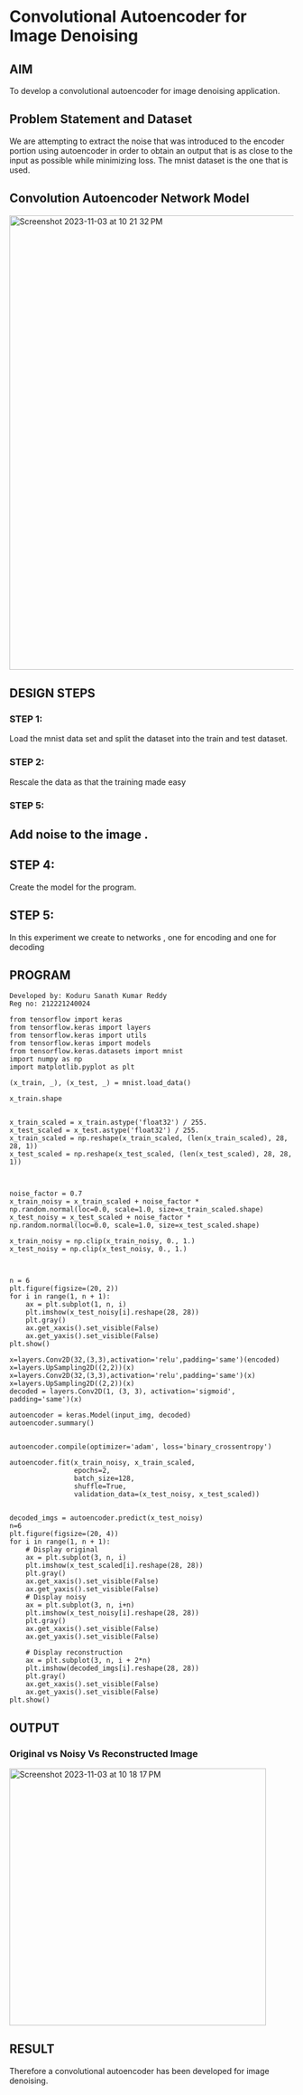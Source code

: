 # Convolutional Autoencoder for Image Denoising

## AIM

To develop a convolutional autoencoder for image denoising application.

## Problem Statement and Dataset
We are attempting to extract the noise that was introduced to the encoder portion using autoencoder in order to obtain an output that is as close to the input as possible while minimizing loss. The mnist dataset is the one that is used.



## Convolution Autoencoder Network Model
<img width="804" alt="Screenshot 2023-11-03 at 10 21 32 PM" src="https://github.com/KoduruSanathKumarReddy/convolutional-denoising-autoencoder/assets/69503902/0111ed12-4d38-4935-af78-cb868337679b">



## DESIGN STEPS
### STEP 1:

Load the mnist data set and split the dataset into the train and test dataset.
### STEP 2:

Rescale the data as that the training made easy

### STEP 5:

## Add noise to the image .

## STEP 4:

Create the model for the program.

## STEP 5:

In this experiment we create to networks , one for encoding and one for decoding

## PROGRAM

~~~
Developed by: Koduru Sanath Kumar Reddy
Reg no: 212221240024
~~~
~~~
from tensorflow import keras
from tensorflow.keras import layers
from tensorflow.keras import utils
from tensorflow.keras import models
from tensorflow.keras.datasets import mnist
import numpy as np
import matplotlib.pyplot as plt

(x_train, _), (x_test, _) = mnist.load_data()

x_train.shape


x_train_scaled = x_train.astype('float32') / 255.
x_test_scaled = x_test.astype('float32') / 255.
x_train_scaled = np.reshape(x_train_scaled, (len(x_train_scaled), 28, 28, 1))
x_test_scaled = np.reshape(x_test_scaled, (len(x_test_scaled), 28, 28, 1))



noise_factor = 0.7
x_train_noisy = x_train_scaled + noise_factor * np.random.normal(loc=0.0, scale=1.0, size=x_train_scaled.shape)
x_test_noisy = x_test_scaled + noise_factor * np.random.normal(loc=0.0, scale=1.0, size=x_test_scaled.shape)

x_train_noisy = np.clip(x_train_noisy, 0., 1.)
x_test_noisy = np.clip(x_test_noisy, 0., 1.)



n = 6
plt.figure(figsize=(20, 2))
for i in range(1, n + 1):
    ax = plt.subplot(1, n, i)
    plt.imshow(x_test_noisy[i].reshape(28, 28))
    plt.gray()
    ax.get_xaxis().set_visible(False)
    ax.get_yaxis().set_visible(False)
plt.show()

x=layers.Conv2D(32,(3,3),activation='relu',padding='same')(encoded)
x=layers.UpSampling2D((2,2))(x)
x=layers.Conv2D(32,(3,3),activation='relu',padding='same')(x)
x=layers.UpSampling2D((2,2))(x)
decoded = layers.Conv2D(1, (3, 3), activation='sigmoid', padding='same')(x)

autoencoder = keras.Model(input_img, decoded)
autoencoder.summary()


autoencoder.compile(optimizer='adam', loss='binary_crossentropy')

autoencoder.fit(x_train_noisy, x_train_scaled,
                epochs=2,
                batch_size=128,
                shuffle=True,
                validation_data=(x_test_noisy, x_test_scaled))


decoded_imgs = autoencoder.predict(x_test_noisy)
n=6
plt.figure(figsize=(20, 4))
for i in range(1, n + 1):
    # Display original
    ax = plt.subplot(3, n, i)
    plt.imshow(x_test_scaled[i].reshape(28, 28))
    plt.gray()
    ax.get_xaxis().set_visible(False)
    ax.get_yaxis().set_visible(False)
    # Display noisy
    ax = plt.subplot(3, n, i+n)
    plt.imshow(x_test_noisy[i].reshape(28, 28))
    plt.gray()
    ax.get_xaxis().set_visible(False)
    ax.get_yaxis().set_visible(False)    

    # Display reconstruction
    ax = plt.subplot(3, n, i + 2*n)
    plt.imshow(decoded_imgs[i].reshape(28, 28))
    plt.gray()
    ax.get_xaxis().set_visible(False)
    ax.get_yaxis().set_visible(False)
plt.show()
~~~

## OUTPUT
### Original vs Noisy Vs Reconstructed Image

<img width="455" alt="Screenshot 2023-11-03 at 10 18 17 PM" src="https://github.com/KoduruSanathKumarReddy/convolutional-denoising-autoencoder/assets/69503902/6ef46653-596e-46aa-ae87-e8843f7c8d2d">



## RESULT
Therefore a convolutional autoencoder has been developed for image denoising.
